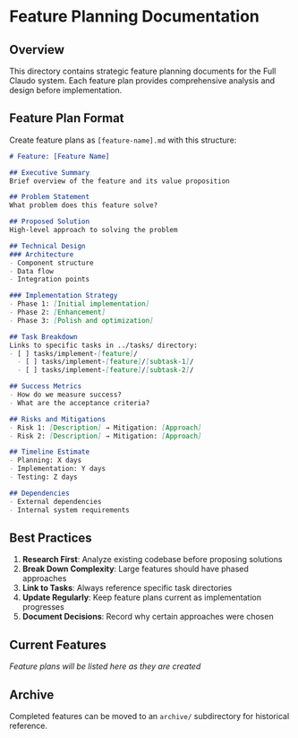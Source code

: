 # Feature Planning Documentation

## Overview

This directory contains strategic feature planning documents for the Full Claudo system. Each feature plan provides comprehensive analysis and design before implementation.

## Feature Plan Format

Create feature plans as `[feature-name].md` with this structure:

```markdown
# Feature: [Feature Name]

## Executive Summary
Brief overview of the feature and its value proposition

## Problem Statement
What problem does this feature solve?

## Proposed Solution
High-level approach to solving the problem

## Technical Design
### Architecture
- Component structure
- Data flow
- Integration points

### Implementation Strategy
- Phase 1: [Initial implementation]
- Phase 2: [Enhancement]
- Phase 3: [Polish and optimization]

## Task Breakdown
Links to specific tasks in ../tasks/ directory:
- [ ] tasks/implement-[feature]/
  - [ ] tasks/implement-[feature]/[subtask-1]/
  - [ ] tasks/implement-[feature]/[subtask-2]/

## Success Metrics
- How do we measure success?
- What are the acceptance criteria?

## Risks and Mitigations
- Risk 1: [Description] → Mitigation: [Approach]
- Risk 2: [Description] → Mitigation: [Approach]

## Timeline Estimate
- Planning: X days
- Implementation: Y days
- Testing: Z days

## Dependencies
- External dependencies
- Internal system requirements
```

## Best Practices

1. **Research First**: Analyze existing codebase before proposing solutions
2. **Break Down Complexity**: Large features should have phased approaches
3. **Link to Tasks**: Always reference specific task directories
4. **Update Regularly**: Keep feature plans current as implementation progresses
5. **Document Decisions**: Record why certain approaches were chosen

## Current Features

_Feature plans will be listed here as they are created_

## Archive

Completed features can be moved to an `archive/` subdirectory for historical reference.